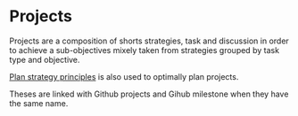 # Projects

Projects are a composition of shorts strategies, task and discussion in order to achieve a sub-objectives mixely taken from strategies grouped by task type and objective.

[Plan strategy principles](https://github.com/esteem8app/esteem8app.github.io/blob/master/docs/work-the-system/tools/plan-strategy-principles.md) is also used to optimally plan projects.

Theses are linked with Github projects and Gihub milestone when they have the same name.

